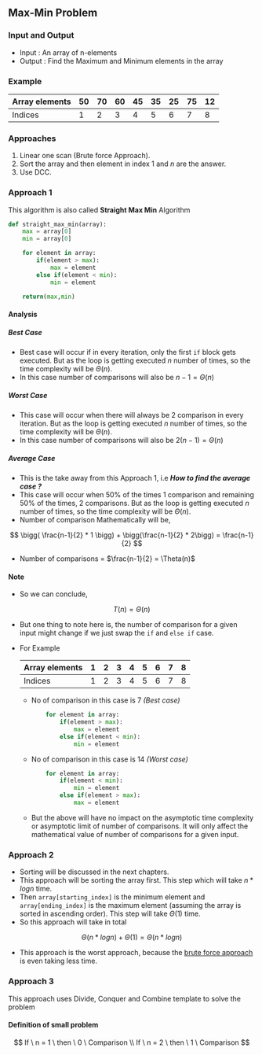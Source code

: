 ## Max-Min Problem

### Input and Output
- Input : An array of n-elements
- Output : Find the Maximum and Minimum elements in the array

### Example

| Array elements | 50 | 70 | 60 | 45 | 35 | 25 | 75 | 12 |
| -------------- | -- | -- | -- | -- | -- | -- | -- | -- |
| Indices        | 1  | 2  | 3  | 4  | 5  | 6  | 7  | 8  |


### Approaches
1. Linear one scan (Brute force Approach).
2. Sort the array and then element in index $1$ and $n$ are the answer.
3. Use DCC.

### Approach 1

This algorithm is also called **Straight Max Min** Algorithm 

```python
def straight_max_min(array):
    max = array[0]
    min = array[0]

    for element in array:
        if(element > max):
            max = element
        else if(element < min):
            min = element

    return(max,min)
```

#### Analysis

##### Best Case
- Best case will occur if in every iteration, only the first ```if``` block gets executed. But as the loop is getting executed $n$ number of times, so the time complexity will be $\Theta(n)$.
- In this case number of comparisons will also be $n-1 = \Theta(n)$

##### Worst Case
- This case will occur when there will always be 2 comparison in every iteration. But as the loop is getting executed $n$ number of times, so the time complexity will be $\Theta(n)$.
- In this case number of comparisons will also be $2(n-1) = \Theta(n)$


##### Average Case
- This is the take away from this Approach 1, i.e ***How to find the average case ?***
- This case will occur when $50\%$ of the times $1$ comparison and remaining $50\%$ of the times, $2$ comparisons. But as the loop is getting executed $n$ number of times, so the time complexity will be $\Theta(n)$.
- Number of comparison Mathematically will be, 

$$
\bigg( \frac{n-1}{2} * 1 \bigg) + \bigg(\frac{n-1}{2} * 2\bigg) =  \frac{n-1}{2}
$$

- Number of comparisons = $\frac{n-1}{2} = \Theta(n)$

#### Note
- So we can conclude,

$$
T(n) = \Theta(n)
$$

- But one thing to note here is, the number of comparison for a given input might change if we just swap the ```if``` and ```else if``` case.
- For Example

    | Array elements | 1  | 2  | 3  | 4  | 5  | 6  | 7  | 8  |
    | -------------- | -- | -- | -- | -- | -- | -- | -- | -- |
    | Indices        | 1  | 2  | 3  | 4  | 5  | 6  | 7  | 8  |

    - No of comparison in this case is 7 *(Best case)*
        ```python
            for element in array:
                if(element > max):
                    max = element
                else if(element < min):
                    min = element
        ```
    - No of comparison in this case is 14 *(Worst case)*
        ```python
            for element in array:
                if(element < min):
                    min = element
                else if(element > max):
                    max = element
        ```
    - But the above will have no impact on the asymptotic time complexity or asymptotic limit of number of comparisons. It will only affect the mathematical value of number of comparisons for a given input.


### Approach 2

- Sorting will be discussed in the next chapters. 
- This approach will be sorting the array first. This step which will take $n * log_{}n$ time.
- Then ```array[starting_index]``` is the minimum element and ```array[ending_index]``` is the maximum element (assuming the array is sorted in ascending order). This step will take $\Theta(1)$ time.
- So this approach will take in total 

$$
\Theta(n * log_{}n) + \Theta(1) = \Theta(n * log_{}n)
$$

- This approach is the worst approach, because the [brute force approach](#approach-1) is even taking less time.

### Approach 3
This approach uses Divide, Conquer and Combine template to solve the problem

#### Definition of small problem

$$
If \ n = 1 \ then \ 0 \ Comparison \\
If \ n = 2 \ then \ 1 \ Comparison
$$

